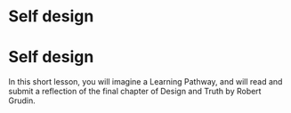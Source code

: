 # Self design

# Self design

In this short lesson, you will imagine a Learning Pathway, and will read and submit a reflection of the final chapter of Design and Truth by Robert Grudin.